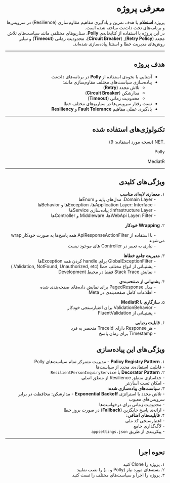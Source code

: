 <div dir="rtl" align="right">

# معرفی پروژه

پروژه **استعلام** با هدف تمرین و یادگیری مفاهیم مقاوم‌سازی (Resilience) در سرویس‌ها و برنامه‌های تحت دات‌نت ساخته شده است.  
در این پروژه با استفاده از کتابخانه‌ی **Polly**، سناریوهای مختلفی مانند سیاست‌های تلاش مجدد (**Retry Policy**), (**Circuit Breaker**)، محدودیت زمانی (**Timeout**) و سایر روش‌های مدیریت خطا و استثنا پیاده‌سازی شده‌اند.

---

## هدف پروژه

- آشنایی با نحوه‌ی استفاده از **Polly** در برنامه‌های دات‌نت  
- پیاده‌سازی سیاست‌های مختلف مقاوم‌سازی مانند:
    - تلاش مجدد (**Retry**)
    - مدارشکن (**Circuit Breaker**)
    - محدودیت زمانی (**Timeout**)
- تست رفتار سرویس‌ها در سناریوهای مختلف خطا  
- یادگیری عملی مفاهیم **Fault Tolerance** و **Resiliency**

---

## تکنولوژی‌های استفاده شده

 .NET (نسخه مورد استفاده: 9)
 
 Polly

 MediatR

---

</div>


<div dir="rtl" align="right">

## ویژگی‌های کلیدی

۱. **معماری لایه‌ای مناسب**  
  - Domain Layer: مدل‌های پایه و Enumها  
  - Application Layer: Interfaceها، Exceptionها و Behaviorها  
  - Infrastructure Layer: پیاده‌سازی Serviceها  
  - WebApi Layer: Filterها، Middleware و Controllerها  


۲. **Wrapping خودکار**  

  - با استفاده از ApiResponseActionFilter همه پاسخ‌ها به صورت خودکار wrap می‌شوند  
  - نیازی به تغییر در Controller های موجود نیست  

۳. **مدیریت جامع خطاها**  
  - GlobalExceptionFilter برای handle کردن همه Exceptionها  
  - پشتیبانی از انواع مختلف خطا (Validation, NotFound, Unauthorized, etc.)  
  - نمایش Stack Trace فقط در محیط Development  

۴. **پشتیبانی از صفحه‌بندی**  
  - مدل PagedResponse برای نمایش داده‌های صفحه‌بندی شده  
  - اطلاعات کامل صفحه‌بندی در Meta  

۵. **سازگاری با MediatR**  
  - ValidationBehavior برای اعتبارسنجی خودکار  
  - پشتیبانی از FluentValidation  

۶. **قابلیت ردیابی**  
  - هر Response دارای TraceId منحصر به فرد  
  - Timestamp برای زمان پاسخ  

</div>

<div dir="rtl" align="right">

## ویژگی‌های این پیاده‌سازی

۱. **Policy Registry Pattern**
    - مدیریت متمرکز تمام سیاست‌های Polly  
    - قابلیت استفاده‌ی مجدد از سیاست‌ها  
۲. **Decorator Pattern** با `ResilientPersonInquiryService`  
    - جداسازی منطق Resilience از منطق اصلی  
    - امکان تست آسان‌تر  
۳. **سیاست‌های پیاده‌سازی شده:**  
    - تلاش مجدد با استراتژی **Exponential Backoff**
    - مدارشکن: محافظت در برابر سرویس‌های معیوب  
    - محدودیت زمانی برای درخواست‌ها  
    - ارائه‌ی پاسخ جایگزین (**Fallback**) در صورت بروز خطا  
۴. **قابلیت‌های اضافی:**  
    - اعتبارسنجی کد ملی  
    - لاگ‌گذاری جامع  
    - پیکربندی از طریق `appsettings.json`  

---

## نحوه اجرا

۱. پروژه را Clone کنید  
۲. بسته‌های مورد نیاز (Polly و ...) را نصب نمایید  
۳. پروژه را اجرا و سیاست‌های مختلف را تست کنید  

</div>